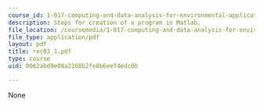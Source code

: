```yaml
---
course_id: 1-017-computing-and-data-analysis-for-environmental-applications-fall-2003
description: Steps for creation of a program in Matlab.
file_location: /coursemedia/1-017-computing-and-data-analysis-for-environmental-applications-fall-2003/0062abd9e08a2168b2fe8b6eef4edc0b_rec03_1.pdf
file_type: application/pdf
layout: pdf
title: rec03_1.pdf
type: course
uid: 0062abd9e08a2168b2fe8b6eef4edc0b

---
```

None